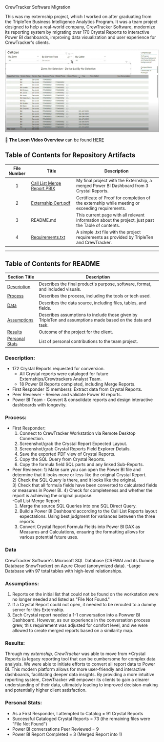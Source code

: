 CrewTracker Software Migration

This was my externship project, which I worked on after graduating from the TripleTen Business Intelligence Analytics Program. It was a team project designed to help a real-world company, CrewTracker Software, modernize its reporting system by migrating over 170 Crystal Reports to interactive Power BI dashboards, improving data visualization and user experience for CrewTracker's clients.

[<img src="https://github.com/Tiffany-Bergett/tiffany-bergett/blob/main/Images/CrewTracker.png" alt="Interactive Merged Report Using Dummy Server">](https://drive.google.com/file/d/127-o2r_JCsCJwlNCtmzJsxAp8Ti1jIi3/view?usp=drive_link)

🎥 **The Loom Video Overview** can be found [HERE](https://drive.google.com/file/d/127-o2r_JCsCJwlNCtmzJsxAp8Ti1jIi3/view?usp=drive_link)  

## Table of Contents for Repository Artifacts
| File Number | Title | Description |
| :---------: | ----- | ----------- |
| 1 | [Call List Merge Report.PBIX](https://github.com/Tiffany-Bergett/BI_Analytic_Projects/blob/main/CrewTracker/Call%20List%20Merge%20Report.pbix) | My final project with the Externship, a merged Power BI Dashboard from 3 Crystal Reports. |
| 2 | [Externship Cert.pdf](https://github.com/Tiffany-Bergett/BI_Analytic_Projects/blob/main/CrewTracker/Externship%20Cert.pdf) | Certificate of Proof for completion of the externship while meeting or exceeding requirements. |
| 3 | README.md | This current page with all relevant information about the project, just past the Table of contents. |
| 4 | [Requirements.txt](https://github.com/Tiffany-Bergett/BI_Analytic_Projects/blob/main/CrewTracker/Requirements.txt) | A simple .txt file with the project requirements as provided by TripleTen and CrewTracker. |

---

## Table of Contents for README
| Section Title | Description |
| ------------- | ----------- |
| [Description](https://github.com/Tiffany-Bergett/BI_Analytic_Projects/tree/main/CrewTracker#description) | Describes the final product's purpose, software, format, and included visuals. |
| [Process](https://github.com/Tiffany-Bergett/BI_Analytic_Projects/tree/main/CrewTracker#process) | Describes the process, including the tools or tech used. |
| [Data](https://github.com/Tiffany-Bergett/BI_Analytic_Projects/tree/main/CrewTracker#data) | Describes the data source, including files, tables, and fields. |
| [Assumptions](https://github.com/Tiffany-Bergett/BI_Analytic_Projects/tree/main/CrewTracker#assumptions) | Describes assumptions to include those given by TripleTen and assumptions made based on the data and task. |
| [Results](https://github.com/Tiffany-Bergett/BI_Analytic_Projects/tree/main/CrewTracker#results) | Outcome of the project for the client. |
| [Personal Stats](https://github.com/Tiffany-Bergett/BI_Analytic_Projects/tree/main/CrewTracker#personal-stats) | List of personal contributions to the team project. |

### Description:
- 172 Crystal Reports requested for conversion.
    - All Crystal reports were cataloged for future Externships/Crewtrackers Analyst Team.
    - 18 Power BI Reports completed, including Merge Reports.
- First Responder (5 members): Extract data from Crystal Reports.
- Peer Reviewer - Review and validate Power BI reports.
- Power BI Team - Convert & consolidate reports and design interactive dashboards with longevity.

### Process:
- First Responder:
	1) Connect to CrewTracker Workstation via Remote Desktop Connection.
	2) Screenshot/grab the Crystal Report Expected Layout.
	3) Screenshot/grab Crystal Reports Field Explorer Details.
	4) Save the exported PDF view of Crystal Reports.
	5) Copy the SQL Query from Crystal Reports.
	6) Copy the formula field SQL parts and any linked Sub-Reports.
- Peer Reviewer:
     1️) Make sure you can open the Power BI file and determine that it looks more or less like the original Crystal Report.  
     2️) Check the SQL Query is there, and it looks like the original.  
     3️) Check that all formula fields have been converted to calculated fields or measures in Power BI. 
     4️) Check for completeness and whether the report is achieving the original purpose.  
-Call List Merge Report:  
     1) Merge the source SQL Queries into one SQL Direct Query.  
     2) Build a Power BI Dashboard according to the Call List Reports layout expectations. Using best judgment for variances between the three reports.  
     3) Convert Crystal Report Formula Fields into Power BI DAX as Measures and Calculations, ensuring the formatting allows for various potential future uses.  

### Data
CrewTracker Software's Microsoft SQL Database (CREWAI and its Dummy Database SnowTracker) on Azure Cloud (anonymized data).
-Large Database with 97 total tables with high-level relationships.

### Assumptions:
1) Reports on the initial list that could not be found on the workstation were no longer needed and listed as "File Not Found."
2) If a Crystal Report could not open, it needed to be rerouted to a dummy server for this Externship.
3) Each Crystal report needed a 1-1 conversation into a Powwer BI Dashboard. However, as our experience in the conversation process grew, this requirement was adjusted for comfort level, and we were allowed to create merged reports based on a similarity map.

### Results:
Through my *externship, CrewTracker* was able to move from *Crystal Reports (a legacy reporting tool that can be cumbersome for complex data analysis. We were able to initiate efforts to convert all report data to Power BI. This modern platform allows for more user-friendly and interactive dashboards, facilitating deeper data insights. By providing a more intuitive reporting system, CrewTracker will empower its clients to gain a clearer understanding of their data, ultimately leading to improved decision-making and potentially higher client satisfaction.

### Personal Stats:
- As a First Responder, I attempted to Catalog = 91 Crystal Reports
- Successful Cataloged Crystal Reports = 73 (the remaining files were "File Not Found")
- Power BI conversations Peer Reviewed = 9
- Power BI Report Completed = 3 (Merged Report into 1)
